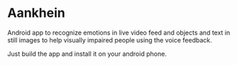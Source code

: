 # Aankhein
Android app to recognize emotions in live video feed and objects and text in still images to help visually impaired people using the voice feedback.


Just build the app and install it on your android phone.
